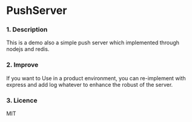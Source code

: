 # PushServer

### 1. Description

This is a demo also a simple push server which implemented through nodejs and redis.

### 2. Improve

If you want to Use in a product environment, you can re-implement with express and add log whatever to enhance the robust of the server.

### 3. Licence

MIT

